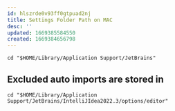 ```yaml
---
id: hlszrde0v93ff0gtpuad2nj
title: Settings Folder Path on MAC
desc: ''
updated: 1669385584550
created: 1669384656798
---
```


```shell
cd "$HOME/Library/Application Support/JetBrains"
```

## Excluded auto imports are stored in 

```shell
cd "$HOME/Library/Application Support/JetBrains/IntelliJIdea2022.3/options/editor"
```
